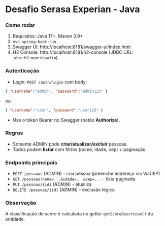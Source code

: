 # Desafio Serasa Experian - Java

### Como rodar
1. Requisitos: Java 17+, Maven 3.9+
2. `mvn spring-boot:run`
3. Swagger UI: http://localhost:8181/swagger-ui/index.html
4. H2 Console: http://localhost:8181/h2-console (JDBC URL: `jdbc:h2:mem:desafio`)

### Autenticação
- Login: `POST /auth/login` com body:
```json
{ "username":"admin", "password":"admin123" }
```
ou
```json
{ "username":"user", "password":"user123" }
```
- Use o token Bearer no Swagger (botão **Authorize**).

### Regras
- Somente ADMIN pode **criar/atualizar/excluir** pessoas.
- Todos podem **listar** com filtros (nome, idade, cep) + paginação.

### Endpoints principais
- `POST /pessoas` (ADMIN) - cria pessoa (preenche endereço via ViaCEP)
- `GET /pessoas?nome=...&idade=...&cep=...` - lista paginada
- `PUT /pessoas/{id}` (ADMIN) - atualiza
- `DELETE /pessoas/{id}` (ADMIN) - exclusão lógica

### Observação
A classificação de score é calculada no getter `getScoreDescricao()` da entidade.
